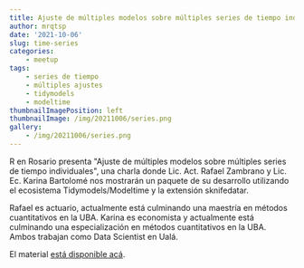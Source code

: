 ```yaml
---
title: Ajuste de múltiples modelos sobre múltiples series de tiempo individuales
author: mrqtsp
date: '2021-10-06'
slug: time-series
categories:
    - meetup
tags:
    - series de tiempo
    - múltiples ajustes
    - tidymodels
    - modeltime
thumbnailImagePosition: left
thumbnailImage: /img/20211006/series.png
gallery:
    - /img/20211006/series.png
---
```


R en Rosario presenta "Ajuste de múltiples modelos sobre múltiples series de tiempo individuales", una charla donde Lic. Act. Rafael Zambrano y Lic. Ec. Karina Bartolomé nos mostrarán un paquete de su desarrollo utilizando el ecosistema Tidymodels/Modeltime y la extensión sknifedatar.

<!--more-->

Rafael es actuario, actualmente está culminando una maestría en métodos cuantitativos en la UBA.
Karina es economista y actualmente está culminando una especialización en métodos cuantitativos en la UBA.
Ambos trabajan como Data Scientist en Ualá.

El material [está disponible acá](https://github.com/renrosario/Presentaciones/tree/master/20211006_multiples_series).
